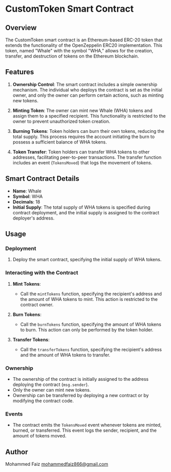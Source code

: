 # CustomToken Smart Contract

## Overview

The CustomToken smart contract is an Ethereum-based ERC-20 token that extends the functionality of the OpenZeppelin ERC20 implementation. This token, named "Whale" with the symbol "WHA," allows for the creation, transfer, and destruction of tokens on the Ethereum blockchain.

## Features

1. **Ownership Control**: The smart contract includes a simple ownership mechanism. The individual who deploys the contract is set as the initial owner, and only the owner can perform certain actions, such as minting new tokens.

2. **Minting Token**: The owner can mint new Whale (WHA) tokens and assign them to a specified recipient. This functionality is restricted to the owner to prevent unauthorized token creation.

3. **Burning Tokens**: Token holders can burn their own tokens, reducing the total supply. This process requires the account initiating the burn to possess a sufficient balance of WHA tokens.

4. **Token Transfer**: Token holders can transfer WHA tokens to other addresses, facilitating peer-to-peer transactions. The transfer function includes an event (`TokensMoved`) that logs the movement of tokens.

## Smart Contract Details

- **Name**: Whale
- **Symbol**: WHA
- **Decimals**: 18
- **Initial Supply**: The total supply of WHA tokens is specified during contract deployment, and the initial supply is assigned to the contract deployer's address.

## Usage

### Deployment

1. Deploy the smart contract, specifying the initial supply of WHA tokens.

### Interacting with the Contract

1. **Mint Tokens**:
   - Call the `mintTokens` function, specifying the recipient's address and the amount of WHA tokens to mint. This action is restricted to the contract owner.

2. **Burn Tokens**:
   - Call the `burnTokens` function, specifying the amount of WHA tokens to burn. This action can only be performed by the token holder.

3. **Transfer Tokens**:
   - Call the `transferTokens` function, specifying the recipient's address and the amount of WHA tokens to transfer.

### Ownership

- The ownership of the contract is initially assigned to the address deploying the contract (`msg.sender`).
- Only the owner can mint new tokens.
- Ownership can be transferred by deploying a new contract or by modifying the contract code.

### Events

- The contract emits the `TokensMoved` event whenever tokens are minted, burned, or transferred. This event logs the sender, recipient, and the amount of tokens moved.

## Author 

Mohammed Faiz
mohammedfaiz866@gmail.com
